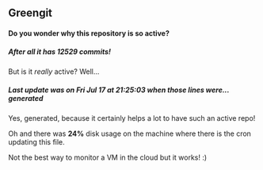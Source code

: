 ## Greengit

#### Do you wonder why this repository is so active?

##### After all it has 12529 commits!

But is it *really* active? Well...

##### Last update was on Fri Jul 17 at 21:25:03 when those lines were... generated

Yes, generated, because it certainly helps a lot to have such an active repo!

Oh and there was **24%** disk usage on the machine
where there is the cron updating this file.

Not the best way to monitor a VM in the cloud but it works! :)

